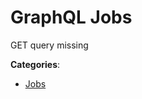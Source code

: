 # GraphQL Jobs


GET query missing



**Categories**:
- [Jobs](https://github.com/apis-list/apis-list#jobs)




